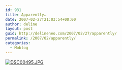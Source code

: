 ```yaml
---
id: 931
title: Apparently…
date: 2007-02-27T21:03:54+00:00
author: deline
layout: post
guid: http://delineneo.com/2007/02/27/apparently/
permalink: /2007/02/apparently/
categories:
  - Moblog
---
```

<!--Mime Type of File is image/jpeg -->

<div>
  <a href="http://delineneo.com/wp-photos/20070227-040354-1.jpg"><img src="http://delineneo.com/wp-photos/thumb.20070227-040354-1.jpg" alt="DSC00495.JPG" /></a>
</div>
